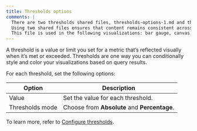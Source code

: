 ```yaml
---
title: Thresholds options
comments: |
  There are two thresholds shared files, thresholds-options-1.md and thresholds-options-2.md, to cover the most common combinations of options. 
  Using two shared files ensures that content remains consistent across visualizations that share the same options and users don't have to figure out which options apply to a specific visualization when reading that content. 
  This file is used in the following visualizations: bar gauge, canvas, gauge, geomap, histogram, stat, state timeline, status history, table
---
```


A threshold is a value or limit you set for a metric that’s reflected visually when it’s met or exceeded. Thresholds are one way you can conditionally style and color your visualizations based on query results.

For each threshold, set the following options:

| Option          | Description                                  |
| --------------- | -------------------------------------------- |
| Value           | Set the value for each threshold.            |
| Thresholds mode | Choose from **Absolute** and **Percentage**. |

To learn more, refer to [Configure thresholds](../../configure-thresholds/).
